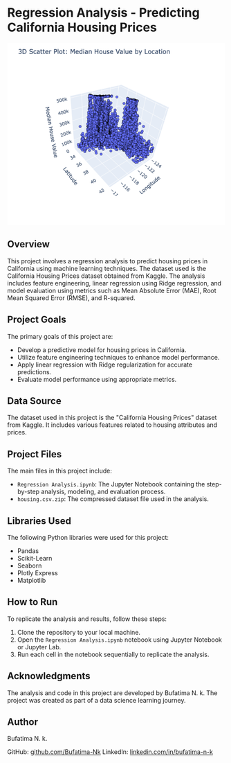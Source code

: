 # Regression Analysis - Predicting California Housing Prices

![3D Scatter Plot](3d-scatter-plot.png)

## Overview

This project involves a regression analysis to predict housing prices in California using machine learning techniques. The dataset used is the California Housing Prices dataset obtained from Kaggle. The analysis includes feature engineering, linear regression using Ridge regression, and model evaluation using metrics such as Mean Absolute Error (MAE), Root Mean Squared Error (RMSE), and R-squared.

## Project Goals

The primary goals of this project are:

- Develop a predictive model for housing prices in California.
- Utilize feature engineering techniques to enhance model performance.
- Apply linear regression with Ridge regularization for accurate predictions.
- Evaluate model performance using appropriate metrics.

## Data Source

The dataset used in this project is the "California Housing Prices" dataset from Kaggle. It includes various features related to housing attributes and prices.

## Project Files

The main files in this project include:

- `Regression Analysis.ipynb`: The Jupyter Notebook containing the step-by-step analysis, modeling, and evaluation process.
- `housing.csv.zip`: The compressed dataset file used in the analysis.

## Libraries Used

The following Python libraries were used for this project:

- Pandas
- Scikit-Learn
- Seaborn
- Plotly Express
- Matplotlib

## How to Run

To replicate the analysis and results, follow these steps:

1. Clone the repository to your local machine.
2. Open the `Regression Analysis.ipynb` notebook using Jupyter Notebook or Jupyter Lab.
3. Run each cell in the notebook sequentially to replicate the analysis.

## Acknowledgments

The analysis and code in this project are developed by Bufatima N. k. The project was created as part of a data science learning journey.

## Author

Bufatima N. k.

GitHub: [github.com/Bufatima-Nk](https://github.com/Bufatima-Nk)
LinkedIn: [linkedin.com/in/bufatima-n-k](https://linkedin.com/in/bufatima-n-k)
